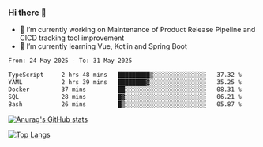 ### Hi there 👋

- 🔭 I’m currently working on Maintenance of Product Release Pipeline and CICD tracking tool improvement
- 🌱 I’m currently learning Vue, Kotlin and Spring Boot

<!--START_SECTION:waka-->

```txt
From: 24 May 2025 - To: 31 May 2025

TypeScript     2 hrs 48 mins   █████████▒░░░░░░░░░░░░░░░   37.32 %
YAML           2 hrs 39 mins   ████████▓░░░░░░░░░░░░░░░░   35.25 %
Docker         37 mins         ██░░░░░░░░░░░░░░░░░░░░░░░   08.31 %
SQL            28 mins         █▓░░░░░░░░░░░░░░░░░░░░░░░   06.21 %
Bash           26 mins         █▒░░░░░░░░░░░░░░░░░░░░░░░   05.87 %
```

<!--END_SECTION:waka-->

[![Anurag's GitHub stats](https://github-readme-stats.vercel.app/api?username=yunhao981&show_icons=true&theme=solarized-dark)](https://github.com/anuraghazra/github-readme-stats)

[![Top Langs](https://github-readme-stats.vercel.app/api/top-langs/?username=yunhao981&theme=solarized-dark&layout=compact)](https://github.com/anuraghazra/github-readme-stats)

<!--
**yunhao981/yunhao981** is a ✨ _special_ ✨ repository because its `README.md` (this file) appears on your GitHub profile.

Here are some ideas to get you started:

- 🔭 I’m currently working on Maintenance of Release Pipeline and CICD tracking tool improvement
- 🌱 I’m currently learning Vue, Kotlin and Spring Boot
- 👯 I’m looking to collaborate on ...
- 🤔 I’m looking for help with ...
- 💬 Ask me about ...
- 📫 How to reach me: ...
- 😄 Pronouns: ...
- ⚡ Fun fact: ...
-->


